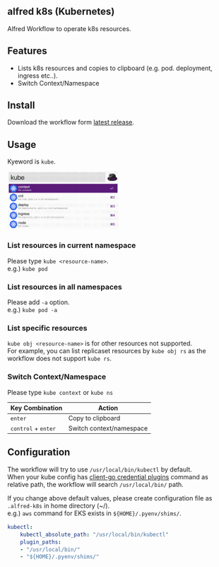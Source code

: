 ## alfred k8s (Kubernetes)
Alfred Workflow to operate k8s resources.


## Features
- Lists k8s resources and copies to clipboard (e.g. pod. deployment, ingress etc..).
- Switch Context/Namespace


## Install
Download the workflow form [latest release](https://github.com/konoui/alfred-k8s/releases).


## Usage
Kyeword is `kube`.

<img src="./usage.png" width="50%">

### List resources in current namespace
Please type `kube <resource-name>`.  
e.g.) `kube pod`

### List resources in all namespaces
Please add `-a` option.  
e.g.) `kube pod -a`

### List specific resources
`kube obj <resource-name>` is for other resources not supported.  
For example, you can list replicaset resources by `kube obj rs` as the workflow does not support `kube rs`.

### Switch Context/Namespace
Please type `kube context` or `kube ns`

|  Key Combination  |  Action  |
| ---- | ---- |
| `enter` | Copy to clipboard |
|  `control` + `enter`  |  Switch context/namespace  |


## Configuration
The workflow will try to use `/usr/local/bin/kubectl` by default.  
When your kube config has [client-go credential plugins](https://kubernetes.io/docs/reference/access-authn-authz/authentication/#client-go-credential-plugins) command as relative path, the workflow will search `/usr/local/bin/` path.

If you change above default values, please create configuration file as `.alfred-k8s` in home directory (~/).  
e.g.) `aws` command for EKS exists in `${HOME}/.pyenv/shims/`.
```yaml
kubectl:
    kubectl_absolute_path: "/usr/local/bin/kubectl"
    plugin_paths:
    - "/usr/local/bin/"
    - "${HOME}/.pyenv/shims/"
```
